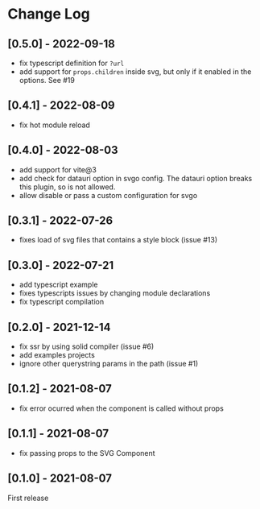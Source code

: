 # Change Log

## [0.5.0] - 2022-09-18
- fix typescript definition for `?url`
- add support for `props.children` inside svg, but only if it enabled in the options. See #19

## [0.4.1] - 2022-08-09
- fix hot module reload

## [0.4.0] - 2022-08-03
- add support for vite@3
- add check for datauri option in svgo config. The datauri option breaks this plugin, so is not allowed.
- allow disable or pass a custom configuration for svgo

## [0.3.1] - 2022-07-26
- fixes load of svg files that contains a style block (issue #13)

## [0.3.0] - 2022-07-21
- add typescript example
- fixes typescripts issues by changing module declarations
- fix typescript compilation

## [0.2.0] - 2021-12-14
- fix ssr by using solid compiler (issue #6)
- add examples projects
- ignore other querystring params in the path (issue #1)

## [0.1.2] - 2021-08-07
- fix error ocurred when the component is called without props

## [0.1.1] - 2021-08-07
- fix passing props to the SVG Component

## [0.1.0] - 2021-08-07
First release
